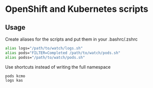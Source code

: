# OpenShift and Kubernetes scripts

## Usage

Create aliases for the scripts and put them in your .bashrc/.zshrc

```bash
alias logs="/path/to/watch/logs.sh"
alias pods="FILTER=Completed /path/to/watch/pods.sh"
alias podss="/path/to/watch/pods.sh"
```

Use shortcuts instead of writing the full namespace

```
pods kcmo
logs kas
```
